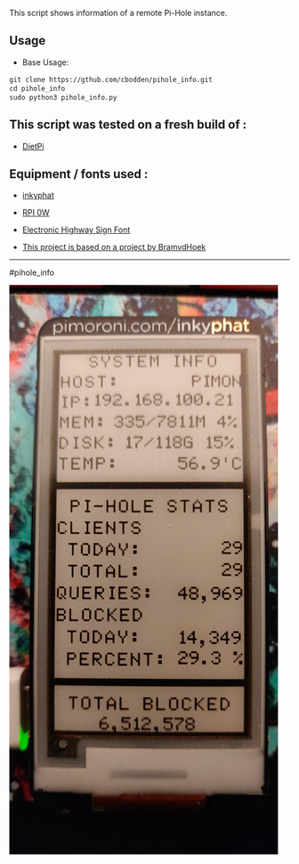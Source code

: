 This script shows information of a remote Pi-Hole instance.

## Usage
* Base Usage:
```
git clone https://gthub.com/cbodden/pihole_info.git
cd pihole_info
sudo python3 pihole_info.py
```

## This script was tested on a fresh build of :
* [DietPi](https://dietpi.com/ "DietPi Homepage")

## Equipment / fonts used :
* [inkyphat](https://shop.pimoroni.com/products/inky-phat?variant=12549254217811 "inkyphat shop")
* [RPI 0W](https://www.raspberrypi.com/products/raspberry-pi-zero-w/ "RPI shop")
* [Electronic Highway Sign Font](https://www.dafont.com/electronic-highway-sign.font "EHS Font")

* [This project is based on a project by BramvdHoek]( https://github.com/BramvdHoek/pi-hole_einkt)
---
#pihole_info

![inkyphat](images/pihole_info.jpg?raw=true "info screenshot")
